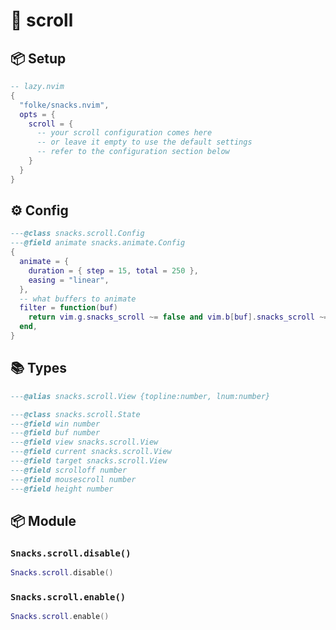 # 🍿 scroll

<!-- docgen -->

## 📦 Setup

```lua
-- lazy.nvim
{
  "folke/snacks.nvim",
  opts = {
    scroll = {
      -- your scroll configuration comes here
      -- or leave it empty to use the default settings
      -- refer to the configuration section below
    }
  }
}
```

## ⚙️ Config

```lua
---@class snacks.scroll.Config
---@field animate snacks.animate.Config
{
  animate = {
    duration = { step = 15, total = 250 },
    easing = "linear",
  },
  -- what buffers to animate
  filter = function(buf)
    return vim.g.snacks_scroll ~= false and vim.b[buf].snacks_scroll ~= false
  end,
}
```

## 📚 Types

```lua
---@alias snacks.scroll.View {topline:number, lnum:number}
```

```lua
---@class snacks.scroll.State
---@field win number
---@field buf number
---@field view snacks.scroll.View
---@field current snacks.scroll.View
---@field target snacks.scroll.View
---@field scrolloff number
---@field mousescroll number
---@field height number
```

## 📦 Module

### `Snacks.scroll.disable()`

```lua
Snacks.scroll.disable()
```

### `Snacks.scroll.enable()`

```lua
Snacks.scroll.enable()
```
